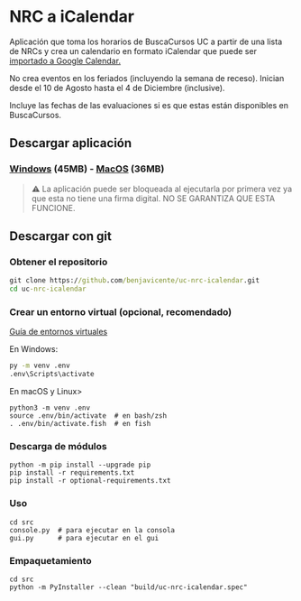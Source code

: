 # NRC a iCalendar

Aplicación que toma los horarios de BuscaCursos UC a partir de una
lista de NRCs y crea un calendario en formato iCalendar que puede
ser [importado a Google Calendar.][gg-import]

No crea eventos en los feriados (incluyendo la semana de receso).
Inician desde el 10 de Agosto hasta el 4 de Diciembre (inclusive).

Incluye las fechas de las evaluaciones si es que estas están
disponibles en BuscaCursos.

## Descargar aplicación

### [Windows] (45MB) - [MacOS] (36MB)

> :warning: La aplicación puede ser bloqueada al ejecutarla
> por primera vez ya que esta no tiene una firma digital.
> NO SE GARANTIZA QUE ESTA FUNCIONE.

## Descargar con git

### Obtener el repositorio

```cmd
git clone https://github.com/benjavicente/uc-nrc-icalendar.git
cd uc-nrc-icalendar
```

### Crear un entorno virtual (opcional, recomendado)

[Guía de entornos virtuales][venv-guide]

En Windows:

```cmd
py -m venv .env
.env\Scripts\activate
```

En macOS y Linux>

```shell
python3 -m venv .env
source .env/bin/activate  # en bash/zsh
. .env/bin/activate.fish  # en fish
```

### Descarga de módulos

```shell
python -m pip install --upgrade pip
pip install -r requirements.txt
pip install -r optional-requirements.txt
```

### Uso

```shell
cd src
console.py  # para ejecutar en la consola
gui.py      # para ejecutar en el gui
```

### Empaquetamiento

```shell
cd src
python -m PyInstaller --clean "build/uc-nrc-icalendar.spec"
```


[windows]: https://github.com/benjavicente/uc-nrc-icalendar/releases/latest/download/windows.zip
[macOS]: https://github.com/benjavicente/uc-nrc-icalendar/releases/latest/download/macos.zip
[gg-import]: https://calendar.google.com/calendar/r/settings/export
[venv-guide]: https://packaging.python.org/guides/installing-using-pip-and-virtual-environments/#creating-a-virtual-environment
